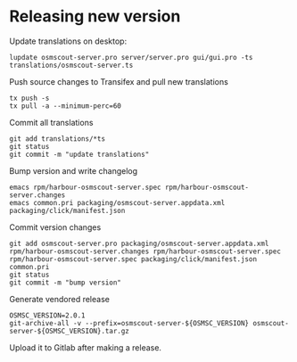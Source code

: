 # Releasing new version

Update translations on desktop:

```
lupdate osmscout-server.pro server/server.pro gui/gui.pro -ts translations/osmscout-server.ts
```

Push source changes to Transifex and pull new translations

```
tx push -s
tx pull -a --minimum-perc=60
```

Commit all translations

```
git add translations/*ts
git status
git commit -m "update translations"
```

Bump version and write changelog

```
emacs rpm/harbour-osmscout-server.spec rpm/harbour-osmscout-server.changes
emacs common.pri packaging/osmscout-server.appdata.xml packaging/click/manifest.json
```

Commit version changes
```
git add osmscout-server.pro packaging/osmscout-server.appdata.xml rpm/harbour-osmscout-server.changes rpm/harbour-osmscout-server.spec rpm/harbour-osmscout-server.spec packaging/click/manifest.json common.pri
git status
git commit -m "bump version"
```

Generate vendored release

```
OSMSC_VERSION=2.0.1
git-archive-all -v --prefix=osmscout-server-${OSMSC_VERSION} osmscout-server-${OSMSC_VERSION}.tar.gz
```

Upload it to Gitlab after making a release.
